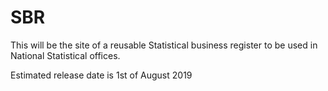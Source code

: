 # SBR
This will be the site of a reusable Statistical business register to be used in National Statistical offices.

Estimated release date is 1st of August 2019
